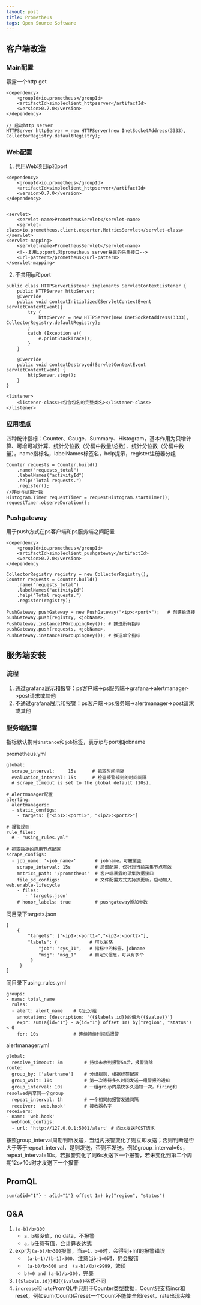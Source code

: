 ```yaml
---
layout: post
title: Prometheus
tags: Open Source Software
---
```


## 客户端改造

### Main配置
暴露一个http get
```
<dependency>
    <groupId>io.prometheus</groupId>
    <artifactId>simpleclient_httpserver</artifactId>
    <version>0.7.0</version>
</dependency>

// 启动http server
HTTPServer httpServer = new HTTPServer(new InetSocketAddress(3333), CollectorRegistry.defaultRegistry);
```
### Web配置
1. 共用Web项目ip和port
```
<dependency>
    <groupId>io.prometheus</groupId>
    <artifactId>simpleclient_httpserver</artifactId>
    <version>0.7.0</version>
</dependency>


<servlet>
    <servlet-name>PrometheusServlet</servlet-name>
    <servlet-class>io.prometheus.client.exporter.MetricsServlet</servlet-class>
</servlet>
<servlet-mapping>
    <servlet-name>PrometheusServlet</servlet-name>
    <!--复用ip:port,对prometheus server暴露的采集接口-->
    <url-pattern>/prometheus</url-pattern>
</servlet-mapping>
```
2. 不共用ip和port

```
public class HTTPServerListener implements ServletContextListener {
    public HTTPServer httpServer;
    @Override
    public void contextInitialized(ServletContextEvent servletContextEvent){
        try {
            httpServer = new HTTPServer(new InetSocketAddress(3333), CollectorRegistry.defaultRegistry);
        }
        catch (Exception e){
            e.printStackTrace();
        }
    }

    @Override
    public void contextDestroyed(ServletContextEvent servletContextEvent) {
        httpServer.stop();
    }
}

<listener>
    <listener-class><包含包名的完整类名></listener-class>
</listener>
```

### 应用埋点
四种统计指标：Counter、Gauge、Summary、Histogram，基本作用为只增计算、可增可减计算、统计分位数（分桶中数量/总数）、统计分位数（分桶中数量）。name指标名，labelNames标签名，help提示，register注册器分组
```
Counter requests = Counter.build()
    .name("requests_total")
    .labelNames("activityId")
    .help("Total requests.")
    .register();
//开始与结束计数  
Histogram.Timer requestTimer = requestHistogram.startTimer();
requestTimer.observeDuration();
```

### Pushgateway
用于push方式在ps客户端和ps服务端之间配置
```
<dependency>
    <groupId>io.prometheus</groupId>
    <artifactId>simpleclient_pushgateway</artifactId>
    <version>0.7.0</version>
</dependency

CollectorRegistry registry = new CollectorRegistry();
Counter requests = Counter.build()
    .name("requests_total")
    .labelNames("activityId")
    .help("Total requests.")
    .register(registry);
    
PushGateway pushGateway = new PushGateway("<ip>:<port>");   # 创建长连接
pushGateway.push(registry, <jobName>, PushGateway.instanceIPGroupingKey()); # 推送所有指标
pushGateway.push(requests, <jobName>, PushGateway.instanceIPGroupingKey()); # 推送单个指标
```
## 服务端安装

### 流程
1. 通过grafana展示和报警：ps客户端->ps服务端->grafana->alertmanager->post请求或其他
2. 不通过grafana展示和报警：ps客户端->ps服务端->alertmanager->post请求或其他

### 服务端配置
指标默认携带`instance`和`job`标签，表示ip与port和jobname

prometheus.yml
```
global:
  scrape_interval:     15s      # 抓取时间间隔
  evaluation_interval: 15s      # 检查报警规则的时间间隔
  # scrape_timeout is set to the global default (10s).

# Alertmanager配置
alerting:
  alertmanagers:
  - static_configs:
    - targets: ["<ip1>:<port1>", "<ip2>:<port2>"]

# 报警规则
rule_files:
  # - "using_rules.yml"

# 抓取数据的应用节点配置
scrape_configs:
  - job_name: '<job_name>'       # jobname，可被覆盖
    scrape_interval: 15s         # 局部配置，仅针对当前采集节点有效
    metrics_path: '/prometheus'  # 客户端暴露的采集数据接口
    file_sd_configs:             # 文件配置方式支持热更新，启动加入web.enable-lifecycle
    - files:
       - 'targets.json'
    # honor_labels: true         # pushgateway添加参数
```
同目录下targets.json
```
[
    {
        "targets": ["<ip1>:<port1>","<ip2>:<port2>"],
        "labels": {            # 可以省略
			"job": "sys_11",   # 指标中的标签，jobname
            "msg": "msg_1"     # 自定义信息，可以有多个
         }
     }
]
```
同目录下using_rules.yml
```
groups:
- name: total_name
  rules:
  - alert: alert_name    # 以此分组
    annotation: {description: '{{$labels.id}}的值为{{$value}}'}
    expr: sum(a{id="1"} - a{id="1"} offset 1m) by("region", "status") < 0
    for: 10s             # 连续持续时间后报警
```
alertmanager.yml
```
global:
  resolve_timeout: 5m        # 持续未收到报警5m后，报警消除
route:
  group_by: ['alertname']    # 分组规则，根据标签配置
  group_wait: 10s            # 第一次等待多久时间发送一组警报的通知
  group_interval: 10s        # 一组group内最快多久通知一次，firing和resolved共享同一个group
  repeat_interval: 1h        # 一个相同的报警发送间隔
  receiver: 'web.hook'       # 接收器名字
receivers:
- name: 'web.hook'
  webhook_configs:
  - url: 'http://127.0.0.1:5001/alert' # 向xx发送POST请求
```
按照group_interval周期判断发送，当组内报警变化了则立即发送；否则判断是否大于等于repeat_interval，是则发送，否则不发送。例如group_interval=6s，repeat_interval=10s，若报警变化了则6s发送下一个报警，若未变化到第二个周期12s>10s时才发送下一个报警
## PromQL
```
sum(a{id="1"} - a{id="1"} offset 1m) by("region", "status")
```
## Q&A
1. `(a-b)/b>300`
    - `a，b`都没值，no data，不报警
    - `a，b`任意有值，会计算表达式
2. expr为`(a-b)/b>300`报警，当`a=1，b=0`时，会得到+Inf的报警错误
    - ` (a-b-1)/(b-1)>300`，注意当`b-1=0`时，仍会报错
    - ` (a-b)/b>300 and  (a-b)/(b)<9999`，繁琐
    - `b!=0 and (a-b)/b>300`，完美
3. `{{$labels.id}}`和`{{$value}}`格式不同
4. `increase`和`rate`PromQL中只用于Counter类型数据，Count只支持incr和reset，例如sum(Count)后reset一个Count不能使全部reset，rate出现尖峰